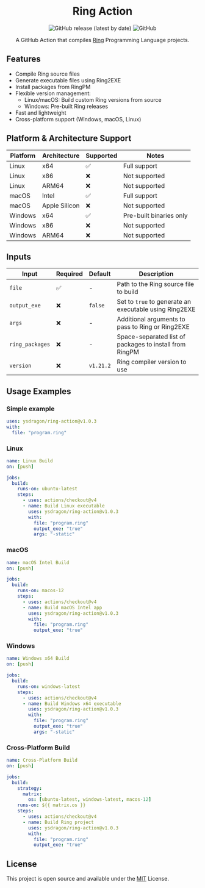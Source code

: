 <div align="center">

# Ring Action

![GitHub release (latest by date)](https://img.shields.io/github/v/release/ysdragon/ring-action)
![GitHub](https://img.shields.io/github/license/ysdragon/ring-action)

A GitHub Action that compiles [Ring](https://ring-lang.net/) Programming Language projects.
</div>

## Features

- Compile Ring source files
- Generate executable files using Ring2EXE
- Install packages from RingPM
- Flexible version management:
  - Linux/macOS: Build custom Ring versions from source
  - Windows: Pre-built Ring releases
- Fast and lightweight
- Cross-platform support (Windows, macOS, Linux)

## Platform & Architecture Support

| Platform | Architecture | Supported | Notes |
|----------|--------------|-----------|--------|
| Linux | x64 | ✅ | Full support |
| Linux | x86 | ❌ | Not supported |
| Linux | ARM64 | ❌ | Not supported |
| macOS | Intel | ✅ | Full support |
| macOS | Apple Silicon | ❌ | Not supported |
| Windows | x64 | ✅ | Pre-built binaries only |
| Windows | x86 | ❌ | Not supported |
| Windows | ARM64 | ❌ | Not supported |

## Inputs

| Input | Required | Default | Description |
|-------|----------|---------|-------------|
| `file` | ✅ | - | Path to the Ring source file to build |
| `output_exe` | ❌ | `false` | Set to `true` to generate an executable using Ring2EXE |
| `args` | ❌ | - | Additional arguments to pass to Ring or Ring2EXE |
| `ring_packages` | ❌ | - | Space-separated list of packages to install from RingPM |
| `version` | ❌ | `v1.21.2` | Ring compiler version to use |

## Usage Examples

### Simple example 

```yaml
uses: ysdragon/ring-action@v1.0.3
with:
  file: "program.ring"
```

### Linux

```yaml
name: Linux Build
on: [push]

jobs:
  build:
    runs-on: ubuntu-latest
    steps:
      - uses: actions/checkout@v4
      - name: Build Linux executable
        uses: ysdragon/ring-action@v1.0.3
        with:
          file: "program.ring"
          output_exe: "true"
          args: "-static"
```

### macOS

```yaml
name: macOS Intel Build
on: [push]

jobs:
  build:
    runs-on: macos-12
    steps:
      - uses: actions/checkout@v4
      - name: Build macOS Intel app
        uses: ysdragon/ring-action@v1.0.3
        with:
          file: "program.ring"
          output_exe: "true"
```

### Windows

```yaml
name: Windows x64 Build
on: [push]

jobs:
  build:
    runs-on: windows-latest
    steps:
      - uses: actions/checkout@v4
      - name: Build Windows x64 executable
        uses: ysdragon/ring-action@v1.0.3
        with:
          file: "program.ring"
          output_exe: "true"
          args: "-static"
```

### Cross-Platform Build

```yaml
name: Cross-Platform Build
on: [push]

jobs:
  build:
    strategy:
      matrix:
        os: [ubuntu-latest, windows-latest, macos-12]
    runs-on: ${{ matrix.os }}
    steps:
      - uses: actions/checkout@v4
      - name: Build Ring project
        uses: ysdragon/ring-action@v1.0.3
        with:
          file: "program.ring"
          output_exe: "true"
```

## License
This project is open source and available under the [MIT](https://github.com/ysdragon/ring-action/blob/main/LICENSE) License.